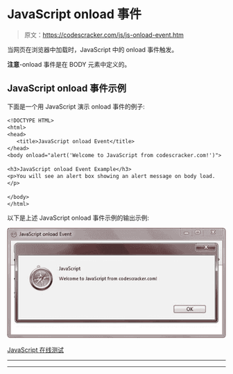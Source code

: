 # JavaScript onload 事件

> 原文：<https://codescracker.com/js/js-onload-event.htm>

当网页在浏览器中加载时，JavaScript 中的 onload 事件触发。

**注意**-onload 事件是在 BODY 元素中定义的。

## JavaScript onload 事件示例

下面是一个用 JavaScript 演示 onload 事件的例子:

```
<!DOCTYPE HTML>
<html>
<head>
   <title>JavaScript onload Event</title>
</head>
<body onload="alert('Welcome to JavaScript from codescracker.com!')">

<h3>JavaScript onload Event Example</h3>
<p>You will see an alert box showing an alert message on body load.</p>

</body>
</html>
```

以下是上述 JavaScript onload 事件示例的输出示例:

![javascript onload event](img/7c47528ad3c20ada98ad936878b0a8bc.png)

[JavaScript 在线测试](/exam/showtest.php?subid=6)

* * *

* * *